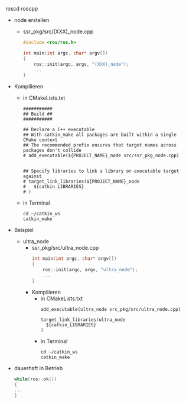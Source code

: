 roscd roscpp 

- node erstellen 
	- ssr_pkg/src/(XXX)\_node.cpp 
		```c++
		#include <ros/ros.h>

		int main(int argc, char* argv[])
		{
			ros::init(argc, argv, "(XXX)_node");
			...
		}
		```
- Kompilieren 
	- in CMakeLists.txt 
		```ROS
		###########
		## Build ##
		###########
		
		## Declare a C++ executable
		## With catkin_make all packages are built within a single CMake context
		## The recommended prefix ensures that target names across packages don't collide
		# add_executable(${PROJECT_NAME}_node src/ssr_pkg_node.cpp)
		
		
		## Specify libraries to link a library or executable target against
		# target_link_libraries(${PROJECT_NAME}_node
		#   ${catkin_LIBRARIES}
		# )
		```
	- in Terminal 
		```ROS
		cd ~/catkin_ws
		catkin_make
		```

- Beispiel 
	- ultra_node 
		- ssr_pkg/src/ultra_node.cpp 
			```c++
			int main(int argc, char* argv[])
			{
				ros::init(argc, argv, "ultra_node");
				...
			}
			```
		- Kompilieren 
			- in CMakeLists.txt 
				```
				add_executable(ultra_node src_pkg/src/ultra_node.cpp)
				
				target_link_libraries(ultra_node
				  ${catkin_LIBRARIES}
				)
				```
			- in Terminal 
				```ROS
				cd ~/catkin_ws
				catkin_make
				```

- dauerhaft in Betrieb 
	```c++
	while(ros::ok())
	{
	...
	}
	```